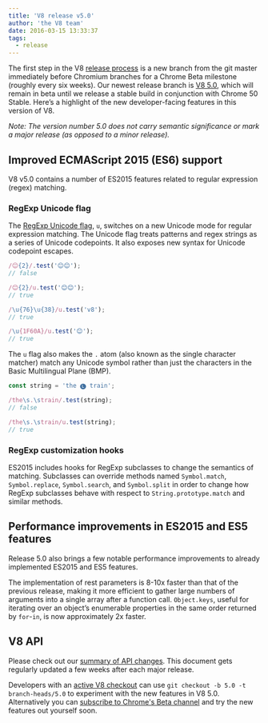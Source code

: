 ```yaml
---
title: 'V8 release v5.0'
author: 'the V8 team'
date: 2016-03-15 13:33:37
tags:
  - release
---
```

The first step in the V8 [release process](https://github.com/v8/v8/wiki/Release%20Process) is a new branch from the git master immediately before Chromium branches for a Chrome Beta milestone (roughly every six weeks). Our newest release branch is [V8 5.0](https://chromium.googlesource.com/v8/v8.git/+log/branch-heads/5.0), which will remain in beta until we release a stable build in conjunction with Chrome 50 Stable. Here’s a highlight of the new developer-facing features in this version of V8.

_Note: The version number 5.0 does not carry semantic significance or mark a major release (as opposed to a minor release)._

## Improved ECMAScript 2015 (ES6) support

V8 v5.0 contains a number of ES2015 features related to regular expression (regex) matching.

### RegExp Unicode flag

The [RegExp Unicode flag](https://developer.mozilla.org/en-US/docs/Web/JavaScript/Reference/Global_Objects/RegExp#Parameters), `u`, switches on a new Unicode mode for regular expression matching. The Unicode flag treats patterns and regex strings as a series of Unicode codepoints. It also exposes new syntax for Unicode codepoint escapes.

```js
/😊{2}/.test('😊😊');
// false

/😊{2}/u.test('😊😊');
// true

/\u{76}\u{38}/u.test('v8');
// true

/\u{1F60A}/u.test('😊');
// true
```

The `u` flag also makes the `.` atom (also known as the single character matcher) match any Unicode symbol rather than just the characters in the Basic Multilingual Plane (BMP).

```js
const string = 'the 🅛 train';

/the\s.\strain/.test(string);
// false

/the\s.\strain/u.test(string);
// true
```

### RegExp customization hooks

ES2015 includes hooks for RegExp subclasses to change the semantics of matching. Subclasses can override methods named `Symbol.match`, `Symbol.replace`, `Symbol.search`, and `Symbol.split` in order to change how RegExp subclasses behave with respect to `String.prototype.match` and similar methods.

## Performance improvements in ES2015 and ES5 features

Release 5.0 also brings a few notable performance improvements to already implemented ES2015 and ES5 features.

The implementation of rest parameters is 8-10x faster than that of the previous release, making it more efficient to gather large numbers of arguments into a single array after a function call. `Object.keys`, useful for iterating over an object’s enumerable properties in the same order returned by `for`-`in`, is now approximately 2x faster.

## V8 API

Please check out our [summary of API changes](http://bit.ly/v8-api-changes). This document gets regularly updated a few weeks after each major release.

Developers with an [active V8 checkout](https://code.google.com/p/v8-wiki/wiki/UsingGit) can use `git checkout -b 5.0 -t branch-heads/5.0` to experiment with the new features in V8 5.0. Alternatively you can [subscribe to Chrome's Beta channel](https://www.google.com/chrome/browser/beta.html) and try the new features out yourself soon.
